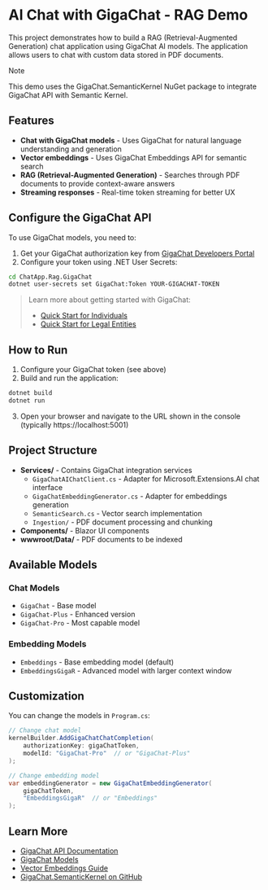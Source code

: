 # AI Chat with GigaChat - RAG Demo

This project demonstrates how to build a RAG (Retrieval-Augmented Generation) chat application using GigaChat AI models. The application allows users to chat with custom data stored in PDF documents.

> [!NOTE]
> This demo uses the GigaChat.SemanticKernel NuGet package to integrate GigaChat API with Semantic Kernel.

## Features

- **Chat with GigaChat models** - Uses GigaChat for natural language understanding and generation
- **Vector embeddings** - Uses GigaChat Embeddings API for semantic search
- **RAG (Retrieval-Augmented Generation)** - Searches through PDF documents to provide context-aware answers
- **Streaming responses** - Real-time token streaming for better UX

## Configure the GigaChat API

To use GigaChat models, you need to:

1. Get your GigaChat authorization key from [GigaChat Developers Portal](https://developers.sber.ru/portal/products/gigachat-api)
2. Configure your token using .NET User Secrets:

```sh
cd ChatApp.Rag.GigaChat
dotnet user-secrets set GigaChat:Token YOUR-GIGACHAT-TOKEN
```

> Learn more about getting started with GigaChat:
> - [Quick Start for Individuals](https://developers.sber.ru/docs/ru/gigachat/individuals-quickstart)
> - [Quick Start for Legal Entities](https://developers.sber.ru/docs/ru/gigachat/legal-quickstart)

## How to Run

1. Configure your GigaChat token (see above)
2. Build and run the application:

```sh
dotnet build
dotnet run
```

3. Open your browser and navigate to the URL shown in the console (typically https://localhost:5001)

## Project Structure

- **Services/** - Contains GigaChat integration services
  - `GigaChatAIChatClient.cs` - Adapter for Microsoft.Extensions.AI chat interface
  - `GigaChatEmbeddingGenerator.cs` - Adapter for embeddings generation
  - `SemanticSearch.cs` - Vector search implementation
  - `Ingestion/` - PDF document processing and chunking
- **Components/** - Blazor UI components
- **wwwroot/Data/** - PDF documents to be indexed

## Available Models

### Chat Models
- `GigaChat` - Base model
- `GigaChat-Plus` - Enhanced version
- `GigaChat-Pro` - Most capable model

### Embedding Models
- `Embeddings` - Base embedding model (default)
- `EmbeddingsGigaR` - Advanced model with larger context window

## Customization

You can change the models in `Program.cs`:

```csharp
// Change chat model
kernelBuilder.AddGigaChatChatCompletion(
    authorizationKey: gigaChatToken,
    modelId: "GigaChat-Pro"  // or "GigaChat-Plus"
);

// Change embedding model
var embeddingGenerator = new GigaChatEmbeddingGenerator(
    gigaChatToken, 
    "EmbeddingsGigaR"  // or "Embeddings"
);
```

## Learn More

- [GigaChat API Documentation](https://developers.sber.ru/docs/ru/gigachat/api/reference/rest/gigachat-api)
- [GigaChat Models](https://developers.sber.ru/docs/ru/gigachat/models)
- [Vector Embeddings Guide](https://developers.sber.ru/docs/ru/gigachat/guides/embeddings)
- [GigaChat.SemanticKernel on GitHub](https://github.com/arigatory/GigaChat.SemanticKernel)


